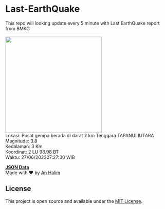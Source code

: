 # Last-EarthQuake
This repo will looking update every 5 minute with Last EarthQuake report from BMKG
<br>
<br>
<img src="https://static.bmkg.go.id/20230627072730.mmi.jpg" width="300"/>
<br>
Lokasi: Pusat gempa berada di darat 2 km Tenggara TAPANULIUTARA <br>
Magnitude: 3.8 <br>
Kedalaman: 3 Km <br>
Koordinat: 2 LU 98.98 BT <br>
Waktu: 27/06/202307:27:30 WIB <br>

<a href="./data/data.json">**JSON Data**</a>
<br>
Made with ❤️ by <a href="https://github.com/an-halim">An Halim</a>
## License

This project is open source and available under the [MIT License](LICENSE).
